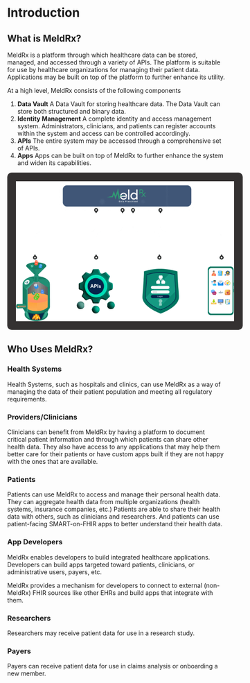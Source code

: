 # Introduction

## What is MeldRx?

MeldRx is a platform through which healthcare data can be stored, managed, and accessed through a variety of APIs.
The platform is suitable for use by healthcare organizations for managing their patient data.
Applications may be built on top of the platform to further enhance its utility.

At a high level, MeldRx consists of the following components
1. **Data Vault** A Data Vault for storing healthcare data. The Data Vault can store both structured and binary data.
2. **Identity Management** A complete identity and access management system. Administrators, clinicians, and patients can register accounts within the system and access can be controlled accordingly.
3. **APIs** The entire system may be accessed through a comprehensive set of APIs.
4. **Apps** Apps can be built on top of MeldRx to further enhance the system and widen its capabilities.

<div>
    <img src="../_images/meldrx-components.png" style="background-color:#343131; padding:20px; border-radius:10px;" />
</div><div style="padding-bottom:20px;">

## Who Uses MeldRx?

### Health Systems

Health Systems, such as hospitals and clinics, can use MeldRx as a way of managing the data of their patient population and meeting all regulatory requirements.

### Providers/Clinicians

Clinicians can benefit from MeldRx by having a platform to document critical patient information and through which patients can share other health data. They also have access to any applications that may help them better care for their patients or have custom apps built if they are not happy with the ones that are available.

### Patients

Patients can use MeldRx to access and manage their personal health data.
They can aggregate health data from multiple organizations (health systems, insurance companies, etc.)
Patients are able to share their health data with others, such as clinicians and researchers.
And patients can use patient-facing SMART-on-FHIR apps to better understand their health data.

### App Developers

MeldRx enables developers to build integrated healthcare applications.
Developers can build apps targeted toward patients, clinicians, or administrative users, payers, etc.

MeldRx provides a mechanism for developers to connect to external (non-MeldRx) FHIR sources like other EHRs and build apps that integrate with them.

### Researchers

Researchers may receive patient data for use in a research study.

### Payers

Payers can receive patient data for use in claims analysis or onboarding a new member.